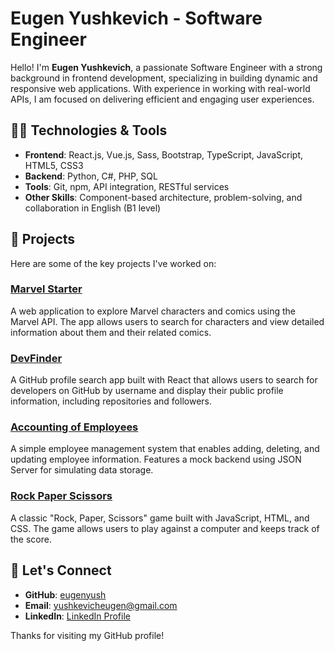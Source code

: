 # Eugen Yushkevich - Software Engineer

Hello! I'm **Eugen Yushkevich**, a passionate Software Engineer with a strong background in frontend development, specializing in building dynamic and responsive web applications. With experience in working with real-world APIs, I am focused on delivering efficient and engaging user experiences.

## 👨‍💻 Technologies & Tools

- **Frontend**: React.js, Vue.js, Sass, Bootstrap, TypeScript, JavaScript, HTML5, CSS3
- **Backend**: Python, C#, PHP, SQL
- **Tools**: Git, npm, API integration, RESTful services
- **Other Skills**: Component-based architecture, problem-solving, and collaboration in English (B1 level)

## 🌟 Projects

Here are some of the key projects I've worked on:

### [Marvel Starter](https://github.com/eugenyush/marvel_starter)
A web application to explore Marvel characters and comics using the Marvel API. The app allows users to search for characters and view detailed information about them and their related comics.

### [DevFinder](https://github.com/eugenyush/devfinder)
A GitHub profile search app built with React that allows users to search for developers on GitHub by username and display their public profile information, including repositories and followers.

### [Accounting of Employees](https://github.com/eugenyush/AccountingOfEmployees)
A simple employee management system that enables adding, deleting, and updating employee information. Features a mock backend using JSON Server for simulating data storage.

### [Rock Paper Scissors](https://github.com/eugenyush/RockPaperScissors)
A classic "Rock, Paper, Scissors" game built with JavaScript, HTML, and CSS. The game allows users to play against a computer and keeps track of the score.

## 🔗 Let's Connect

- **GitHub**: [eugenyush](https://github.com/eugenyush)
- **Email**: yushkevicheugen@gmail.com
- **LinkedIn**: [LinkedIn Profile](https://www.linkedin.com/in/eugenyush)

Thanks for visiting my GitHub profile!
